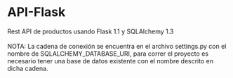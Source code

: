 # API-Flask
Rest API de productos usando Flask 1.1 y SQLAlchemy 1.3
<br>
<br>
NOTA: La cadena de conexión se encuentra en el archivo settings.py con el nombre de SQLALCHEMY_DATABASE_URI, para correr el proyecto es necesario tener una base de datos existente con el nombre descrito en dicha cadena.
